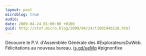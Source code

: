 ```yaml
---
layout: post
microblog: true
audio: 
date: 2009-04-24 01:00:00 +0100
guid: http://xtof.micro.blog/2009/04/24/t1601946118.html
---
```

Découvre le P.V. d'Assemblée Générale des #ExplorateursDuWeb. Félicitations au nouveau bureau. [is.gd/ueMq](http://is.gd/ueMq) #pignonfixe
